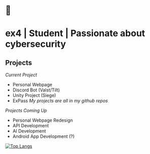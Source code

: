  # 👋 
 # ex4 | Student | Passionate about cybersecurity

## Projects
*Current Project*
- Personal Webpage
- Discord Bot (Valst/Tilt)
- Unity Project (Siege)
- ExPass 
*My projects are all in my github repos*

*Projects Coming Up*
- Personal Webpage Redesign
- API Development
- AI Development
- Android App Development (?)

[![Top Langs](https://github-readme-stats.vercel.app/api/top-langs/?username=ex4lyt3&show_icons=true&theme=radical)](https://github.com/anuraghazra/github-readme-stats)
<!---
ex4lyt3/ex4lyt3 is a ✨ special ✨ repository because its `README.md` (this file) appears on your GitHub profile.
You can click the Preview link to take a look at your changes.
--->
